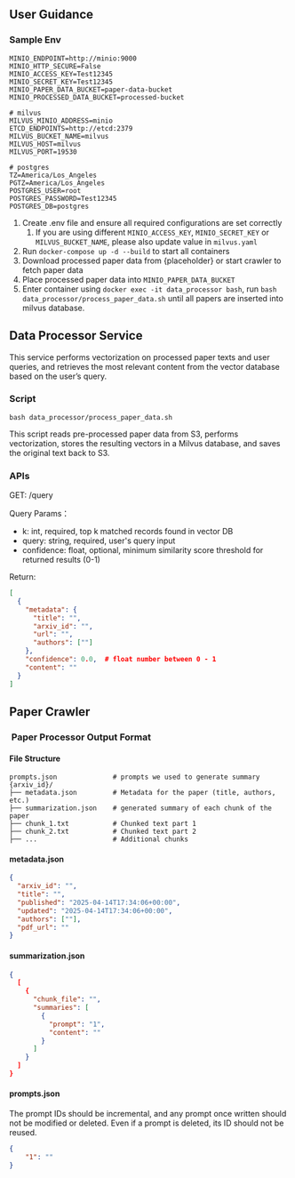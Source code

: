 ## User Guidance

### Sample Env
```
MINIO_ENDPOINT=http://minio:9000
MINIO_HTTP_SECURE=False
MINIO_ACCESS_KEY=Test12345
MINIO_SECRET_KEY=Test12345
MINIO_PAPER_DATA_BUCKET=paper-data-bucket
MINIO_PROCESSED_DATA_BUCKET=processed-bucket

# milvus
MILVUS_MINIO_ADDRESS=minio
ETCD_ENDPOINTS=http://etcd:2379
MILVUS_BUCKET_NAME=milvus
MILVUS_HOST=milvus
MILVUS_PORT=19530

# postgres
TZ=America/Los_Angeles
PGTZ=America/Los_Angeles
POSTGRES_USER=root
POSTGRES_PASSWORD=Test12345
POSTGRES_DB=postgres
```

1. Create .env file and ensure all required configurations are set correctly
   1. If you are using different `MINIO_ACCESS_KEY`, `MINIO_SECRET_KEY` or `MILVUS_BUCKET_NAME`, please also update value in `milvus.yaml`
2. Run `docker-compose up -d --build` to start all containers
3. Download processed paper data from {placeholder} or start crawler to fetch paper data
4. Place processed paper data into `MINIO_PAPER_DATA_BUCKET`
5. Enter container using `docker exec -it data_processor bash`, run `bash data_processor/process_paper_data.sh` until all papers are inserted into milvus database.

## Data Processor Service
This service performs vectorization on processed paper texts and user queries, and retrieves the most relevant content from the vector database based on the user’s query.

### Script
```
bash data_processor/process_paper_data.sh
```

This script reads pre-processed paper data from S3, performs vectorization, stores the resulting vectors in a Milvus database, and saves the original text back to S3.

### APIs
GET: /query

Query Params：

- k: int, required, top k matched records found in vector DB
- query: string, required, user's query input 
- confidence: float, optional, minimum similarity score threshold for returned results (0-1)

Return:
```json
[
  {
    "metadata": {
      "title": "",
      "arxiv_id": "",
      "url": "",
      "authors": [""]
    },
    "confidence": 0.0,  # float number between 0 - 1
    "content": ""
  }
]
```

## Paper Crawler

###  Paper Processor Output Format

#### File Structure
```
prompts.json              # prompts we used to generate summary
{arxiv_id}/
├── metadata.json         # Metadata for the paper (title, authors, etc.)
├── summarization.json    # generated summary of each chunk of the paper
├── chunk_1.txt           # Chunked text part 1
├── chunk_2.txt           # Chunked text part 2
├── ...                   # Additional chunks
```

#### metadata.json
```json
{
  "arxiv_id": "",
  "title": "",
  "published": "2025-04-14T17:34:06+00:00",
  "updated": "2025-04-14T17:34:06+00:00",
  "authors": [""],
  "pdf_url": ""
}
```

#### summarization.json

```json
{
  [
    {
      "chunk_file": "",
      "summaries": [
        {
          "prompt": "1",
          "content": ""
        }
      ]
    }
  ]
}
```

#### prompts.json
The prompt IDs should be incremental, and any prompt once written should not be modified or deleted. Even if a prompt is deleted, its ID should not be reused.
```json
{
    "1": ""
}
```

